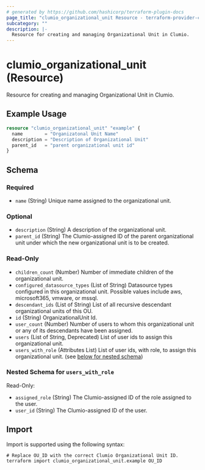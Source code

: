 ```yaml
---
# generated by https://github.com/hashicorp/terraform-plugin-docs
page_title: "clumio_organizational_unit Resource - terraform-provider-clumio"
subcategory: ""
description: |-
  Resource for creating and managing Organizational Unit in Clumio.
---
```


# clumio_organizational_unit (Resource)

Resource for creating and managing Organizational Unit in Clumio.

## Example Usage

```terraform
resource "clumio_organizational_unit" "example" {
  name        = "Organizatonal Unit Name"
  description = "Description of Organizational Unit"
  parent_id   = "parent organizational unit id"
}
```

<!-- schema generated by tfplugindocs -->
## Schema

### Required

- `name` (String) Unique name assigned to the organizational unit.

### Optional

- `description` (String) A description of the organizational unit.
- `parent_id` (String) The Clumio-assigned ID of the parent organizational unit under which the new organizational unit is to be created.

### Read-Only

- `children_count` (Number) Number of immediate children of the organizational unit.
- `configured_datasource_types` (List of String) Datasource types configured in this organizational unit. Possible values include aws, microsoft365, vmware, or mssql.
- `descendant_ids` (List of String) List of all recursive descendant organizational units of this OU.
- `id` (String) OrganizationalUnit Id.
- `user_count` (Number) Number of users to whom this organizational unit or any of its descendants have been assigned.
- `users` (List of String, Deprecated) List of user ids to assign this organizational unit.
- `users_with_role` (Attributes List) List of user ids, with role, to assign this organizational unit. (see [below for nested schema](#nestedatt--users_with_role))

<a id="nestedatt--users_with_role"></a>
### Nested Schema for `users_with_role`

Read-Only:

- `assigned_role` (String) The Clumio-assigned ID of the role assigned to the user.
- `user_id` (String) The Clumio-assigned ID of the user.

## Import

Import is supported using the following syntax:

```shell
# Replace OU_ID with the correct Clumio Organizational Unit ID.
terraform import clumio_organizational_unit.example OU_ID
```
